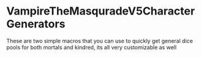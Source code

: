 # VampireTheMasquradeV5CharacterGenerators
These are two simple macros that you can use to quickly get general dice pools for both mortals and kindred, its all very customizable as well
